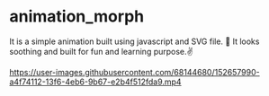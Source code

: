 # animation_morph
It is a simple animation built using javascript and SVG file. 🙌
It looks soothing and built for fun and learning purpose.✌


https://user-images.githubusercontent.com/68144680/152657990-a4f74112-13f6-4eb6-9b67-e2b4f512fda9.mp4




